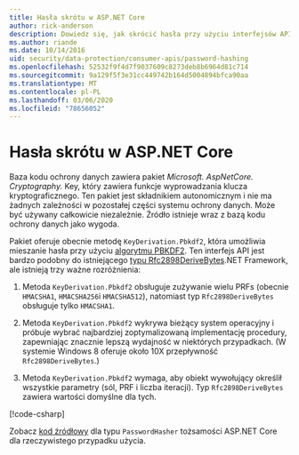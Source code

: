```yaml
---
title: Hasła skrótu w ASP.NET Core
author: rick-anderson
description: Dowiedz się, jak skrócić hasła przy użyciu interfejsów API ochrony danych ASP.NET Core.
ms.author: riande
ms.date: 10/14/2016
uid: security/data-protection/consumer-apis/password-hashing
ms.openlocfilehash: 52532f9f4d7f9037609c8273deb8b6964d81c714
ms.sourcegitcommit: 9a129f5f3e31cc449742b164d5004894bfca90aa
ms.translationtype: MT
ms.contentlocale: pl-PL
ms.lasthandoff: 03/06/2020
ms.locfileid: "78656052"
---
```

# <a name="hash-passwords-in-aspnet-core"></a>Hasła skrótu w ASP.NET Core

Baza kodu ochrony danych zawiera pakiet *Microsoft. AspNetCore. Cryptography.* Key, który zawiera funkcje wyprowadzania klucza kryptograficznego. Ten pakiet jest składnikiem autonomicznym i nie ma żadnych zależności w pozostałej części systemu ochrony danych. Może być używany całkowicie niezależnie. Źródło istnieje wraz z bazą kodu ochrony danych jako wygoda.

Pakiet oferuje obecnie metodę `KeyDerivation.Pbkdf2`, która umożliwia mieszanie hasła przy użyciu [algorytmu PBKDF2](https://tools.ietf.org/html/rfc2898#section-5.2). Ten interfejs API jest bardzo podobny do istniejącego [typu Rfc2898DeriveBytes](/dotnet/api/system.security.cryptography.rfc2898derivebytes).NET Framework, ale istnieją trzy ważne rozróżnienia:

1. Metoda `KeyDerivation.Pbkdf2` obsługuje zużywanie wielu PRFs (obecnie `HMACSHA1`, `HMACSHA256`i `HMACSHA512`), natomiast typ `Rfc2898DeriveBytes` obsługuje tylko `HMACSHA1`.

2. Metoda `KeyDerivation.Pbkdf2` wykrywa bieżący system operacyjny i próbuje wybrać najbardziej zoptymalizowaną implementację procedury, zapewniając znacznie lepszą wydajność w niektórych przypadkach. (W systemie Windows 8 oferuje około 10X przepływność `Rfc2898DeriveBytes`.)

3. Metoda `KeyDerivation.Pbkdf2` wymaga, aby obiekt wywołujący określił wszystkie parametry (sól, PRF i liczba iteracji). Typ `Rfc2898DeriveBytes` zawiera wartości domyślne dla tych.

[!code-csharp[](password-hashing/samples/passwordhasher.cs)]

Zobacz [kod źródłowy](https://github.com/dotnet/AspNetCore/blob/master/src/Identity/Extensions.Core/src/PasswordHasher.cs) dla typu `PasswordHasher` tożsamości ASP.NET Core dla rzeczywistego przypadku użycia.
